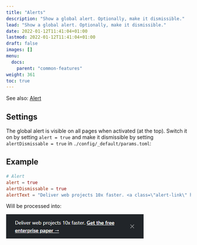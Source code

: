 ```yaml
---
title: "Alerts"
description: "Show a global alert. Optionally, make it dismissible."
lead: "Show a global alert. Optionally, make it dismissible."
date: 2022-01-12T11:41:04+01:00
lastmod: 2022-01-12T11:41:04+01:00
draft: false
images: []
menu:
  docs:
    parent: "common-features"
weight: 361
toc: true
---
```


See also: [Alert](/docs/recipes/project-configuration/#alert)

## Settings

The global alert is visible on all pages when activated (at the top). Switch it on by setting `alert = true` and make it dismissible by setting `alertDismissable = true` in `./config/_default/params.toml`:

## Example

```toml
# Alert
alert = true
alertDismissable = true
alertText = "Deliver web projects 10x faster. <a class=\"alert-link\" href=\"https://www.netlify.com/whitepaper/\" target=\"_blank\" rel=\"noopener\">Get the free enterprise paper →</a>"
```

Will be processed into:

![Global alert](alert.png)
